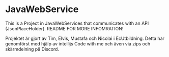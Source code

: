 # JavaWebService
This is a Project in JavaWebServices that communicates with an API (JsonPlaceHolder). README FOR MORE INFOMRATION!

Projektet är gjort av Tim, Elvis, Mustafa och Nicolai i EcUtbildning. 
Detta har genomförst med hjälp av intellijs Code with me och även via zips och skärmdelning på Discord.

